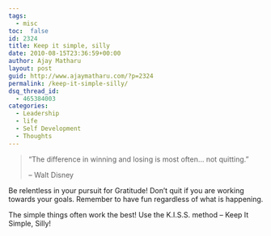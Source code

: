 ```yaml
---
tags: 
  - misc
toc:  false
id: 2324
title: Keep it simple, silly
date: 2010-08-15T23:36:59+00:00
author: Ajay Matharu
layout: post
guid: http://www.ajaymatharu.com/?p=2324
permalink: /keep-it-simple-silly/
dsq_thread_id:
  - 465384003
categories:
  - Leadership
  - life
  - Self Development
  - Thoughts
---
```

> &#8220;The difference in winning and losing is most often&#8230; not quitting.&#8221;
> 
> &#8211; Walt Disney 

Be relentless in your pursuit for Gratitude! Don&#8217;t quit if you are working towards your goals. Remember to have fun regardless of what is happening.

The simple things often work the best! Use the K.I.S.S. method &#8211; Keep It Simple, Silly!
